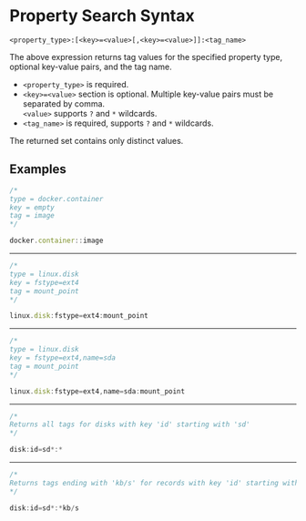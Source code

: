 # Property Search Syntax

```ls
<property_type>:[<key>=<value>[,<key>=<value>]]:<tag_name>
```

The above expression returns tag values for the specified property type, optional key-value pairs, and the tag name.

* `<property_type>` is required.
* `<key>=<value>` section is optional. Multiple key-value pairs must be separated by comma. <br>`<value>` supports `?` and `*` wildcards.
* `<tag_name>` is required, supports `?` and `*` wildcards.

The returned set contains only distinct values.

## Examples

```javascript
/*
type = docker.container
key = empty
tag = image
*/

docker.container::image
```

---

```javascript
/*
type = linux.disk
key = fstype=ext4
tag = mount_point
*/

linux.disk:fstype=ext4:mount_point
```

---

```javascript
/*
type = linux.disk
key = fstype=ext4,name=sda
tag = mount_point
*/

linux.disk:fstype=ext4,name=sda:mount_point
```

---

```javascript
/* 
Returns all tags for disks with key 'id' starting with 'sd' 
*/

disk:id=sd*:*
```

---

```javascript
/*
Returns tags ending with 'kb/s' for records with key 'id' starting with 'sd'
*/

disk:id=sd*:*kb/s
```
